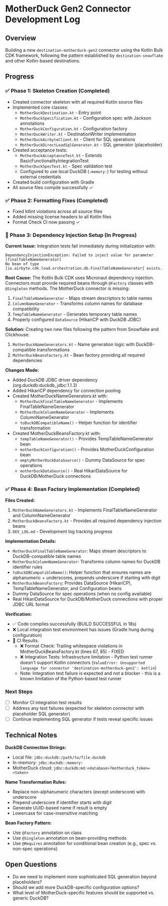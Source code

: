 # MotherDuck Gen2 Connector Development Log

## Overview
Building a new `destination-motherduck-gen2` connector using the Kotlin Bulk CDK framework, following the pattern established by `destination-snowflake` and other Kotlin-based destinations.

## Progress

### ✅ Phase 1: Skeleton Creation (Completed)
- Created connector skeleton with all required Kotlin source files
- Implemented core classes:
  - `MotherDuckDestination.kt` - Entry point
  - `MotherDuckSpecification.kt` - Configuration spec with Jackson annotations
  - `MotherDuckConfiguration.kt` - Configuration factory
  - `MotherDuckWriter.kt` - DestinationWriter implementation
  - `MotherDuckAirbyteClient.kt` - Client for SQL operations
  - `MotherDuckDirectLoadSqlGenerator.kt` - SQL generator (placeholder)
- Created acceptance tests:
  - `MotherDuckAcceptanceTest.kt` - Extends BasicFunctionalityIntegrationTest
  - `MotherDuckSpecTest.kt` - Spec validation test
  - Configured to use local DuckDB (`:memory:`) for testing without external credentials
- Created build configuration with Gradle
- All source files compile successfully ✓

### ✅ Phase 2: Formatting Fixes (Completed)
- Fixed ktlint violations across all source files
- Added missing license headers to all Kotlin files
- Format Check CI now passing ✓

### 🚧 Phase 3: Dependency Injection Setup (In Progress)
**Current Issue:** Integration tests fail immediately during initialization with:
```
DependencyInjectionException: Failed to inject value for parameter [finalTableNameGenerator]
No bean of type [io.airbyte.cdk.load.orchestration.db.FinalTableNameGenerator] exists.
```

**Root Cause:** The Kotlin Bulk CDK uses Micronaut dependency injection. Connectors must provide required beans through `@Factory` classes with `@Singleton` methods. The MotherDuck connector is missing:
1. `FinalTableNameGenerator` - Maps stream descriptors to table names
2. `ColumnNameGenerator` - Transforms column names for database compatibility
3. `TempTableNameGenerator` - Generates temporary table names
4. Properly configured `DataSource` (HikariCP with DuckDB JDBC)

**Solution:** Creating two new files following the pattern from Snowflake and Clickhouse:
1. `MotherDuckNameGenerators.kt` - Name generation logic with DuckDB-compatible transformations
2. `MotherDuckBeansFactory.kt` - Bean factory providing all required dependencies

**Changes Made:**
- Added DuckDB JDBC driver dependency (org.duckdb:duckdb_jdbc:1.1.3)
- Added HikariCP dependency for connection pooling
- Created MotherDuckNameGenerators.kt with:
  - `MotherDuckFinalTableNameGenerator` - Implements FinalTableNameGenerator
  - `MotherDuckColumnNameGenerator` - Implements ColumnNameGenerator
  - `toDuckDBCompatibleName()` - Helper function for identifier transformation
- Created MotherDuckBeansFactory.kt with:
  - `tempTableNameGenerator()` - Provides TempTableNameGenerator bean
  - `motherDuckConfiguration()` - Provides MotherDuckConfiguration bean
  - `emptyMotherDuckDataSource()` - Dummy DataSource for spec operations
  - `motherDuckDataSource()` - Real HikariDataSource for DuckDB/MotherDuck connections

### ✅ Phase 4: Bean Factory Implementation (Completed)
**Files Created:**
1. `MotherDuckNameGenerators.kt` - Implements FinalTableNameGenerator and ColumnNameGenerator
2. `MotherDuckBeansFactory.kt` - Provides all required dependency injection beans
3. `DEV_LOG.md` - Development log tracking progress

**Implementation Details:**
- `MotherDuckFinalTableNameGenerator`: Maps stream descriptors to DuckDB-compatible table names
- `MotherDuckColumnNameGenerator`: Transforms column names for DuckDB identifier rules  
- `toDuckDBCompatibleName()`: Helper function that ensures names are alphanumeric + underscores, prepends underscore if starting with digit
- `MotherDuckBeansFactory`: Provides DataSource (HikariCP), TempTableNameGenerator, and Configuration beans
- Dummy DataSource for spec operations (when no config available)
- Real HikariDataSource for DuckDB/MotherDuck connections with proper JDBC URL format

**Verification:**
- ✅ Code compiles successfully (BUILD SUCCESSFUL in 18s)
- ❌ Local integration test environment has issues (Gradle hung during configuration)
- 🔄 CI Results:
  - ❌ Format Check: Trailing whitespace violations in MotherDuckBeansFactory.kt (lines 67, 85) - FIXED
  - ❌ Integration Tests: Infrastructure limitation - Python test runner doesn't support Kotlin connectors (`ValueError: Unsupported language for connector 'destination-motherduck-gen2': kotlin`)
  - Note: Integration test failure is expected and not a blocker - this is a known limitation of the Python-based test runner

### Next Steps
- [ ] Monitor CI integration test results
- [ ] Address any test failures (expected for skeleton connector with placeholder SQL generator)
- [ ] Continue implementing SQL generator if tests reveal specific issues

## Technical Notes

**DuckDB Connection Strings:**
- Local file: `jdbc:duckdb:/path/to/file.duckdb`
- In-memory: `jdbc:duckdb::memory:`
- MotherDuck cloud: `jdbc:duckdb:md:<database>?motherduck_token=<token>`

**Name Transformation Rules:**
- Replace non-alphanumeric characters (except underscore) with underscore
- Prepend underscore if identifier starts with digit
- Generate UUID-based name if result is empty
- Lowercase for case-insensitive matching

**Bean Factory Pattern:**
- Use `@Factory` annotation on class
- Use `@Singleton` annotation on bean-providing methods
- Use `@Requires` annotation for conditional bean creation (e.g., spec vs. non-spec operations)

## Open Questions
- Do we need to implement more sophisticated SQL generation beyond placeholders?
- Should we add more DuckDB-specific configuration options?
- What level of MotherDuck-specific features should be supported vs. generic DuckDB?
